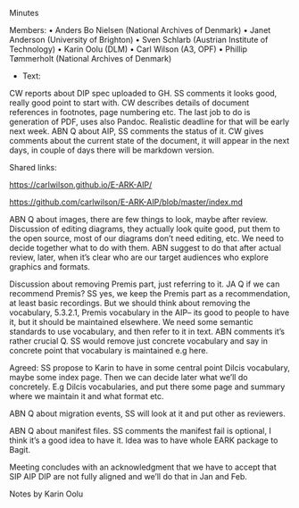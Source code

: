 Minutes

Members: 
•	Anders Bo Nielsen (National Archives of Denmark)
•	Janet Anderson (University of Brighton)
•	Sven Schlarb (Austrian Institute of Technology)
•	Karin Oolu (DLM)
•	Carl Wilson (A3, OPF) 
•	Phillip Tømmerholt (National Archives of Denmark)

- Text: 

CW reports about DIP spec uploaded to GH. SS comments it looks good, really good point to start with. CW describes details of document references in footnotes, page numbering etc. The last job to do is generation of PDF, uses also Pandoc. Realistic deadline for that will be early next week. ABN Q about AIP, SS comments the status of it. CW gives comments about the current state of the document, it will appear in the next days, in couple of days there will be markdown version. 

Shared links: 

https://carlwilson.github.io/E-ARK-AIP/

https://github.com/carlwilson/E-ARK-AIP/blob/master/index.md

ABN Q about images, there are few things to look, maybe after review. Discussion of editing diagrams, they actually look quite good, put them to the open source, most of our diagrams don’t need editing, etc. We need to decide together what to do with them. ABN suggest to do that after actual review, later, when it’s clear who are our target audiences who explore graphics and formats. 

Discussion about removing Premis part, just referring to it. JA Q if we can recommend Premis? SS yes, we keep the Premis part as a recommendation, at least basic recordings. But we should think about removing the vocabulary, 5.3.2.1, Premis vocabulary in the AIP– its good to people to have it, but it should be maintained elsewhere. We need some semantic standards to use vocabulary, and then refer to it in text. ABN comments it’s rather crucial Q. SS would remove just concrete vocabulary and say in concrete point that vocabulary is maintained e.g here. 

Agreed: SS propose to Karin to have in some central point Dilcis vocabulary, maybe some index page. Then we can decide later what we’ll do concretely. E.g Dilcis vocabularies, and put there some page and summary where we maintain it and what format etc. 

ABN Q about migration events, SS will look at it and put other as reviewers. 

ABN Q about manifest files. SS comments the manifest fail is optional, I think it’s a good idea to have it. Idea was to have whole EARK package to Bagit. 

Meeting concludes with an acknowledgment that we have to accept that SIP AIP DIP are not fully aligned and we’ll do that in Jan and Feb. 

Notes by Karin Oolu
